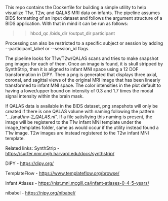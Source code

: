 This repo contains the Dockerfile for building a simple utility to help visualize T1w, T2w, and QALAS
MRI data on infants. The pipeline assumes BIDS formatting of an input dataset and follows the argument
structure of a BIDS application. With that in mind it can be run as follows:

>> hbcd_qc /bids_dir /output_dir participant

Processing can also be restricted to a specific subject or session by adding --participant_label or
--session_id flags.

The pipeline looks for T1w/T2w/QALAS scans and tries to make snapshot png images for each of them. Once
an image is found, it is skull stripped by SynthStrip, then it is aligned to infant MNI space using a
12 DOF transformation in DIPY. Then a png is generated that displays three axial, coronal, and sagittal
views of the original MRI image that has been linearly transformed to infant MNI space. The color intensities
in the plot default to having a lower/upper bound on intensity of 0.3 and 1.7 times the modal signal intensity
within the brain mask.

If QALAS data is available in the BIDS dataset, png snapshots will only be created if there is one QALAS volume
with naming following the pattern ".../anat/*inv-2_QALAS.ni*". If a file satisfiying this naming is present,
the image will be registered to the T1w infant MNI template under the image_templates folder, same as would
occur if the utility instead found a T1w image. T2w images are instead registered to the T2w infant MNI template.


Related links:
SynthStrip - https://surfer.nmr.mgh.harvard.edu/docs/synthstrip/ 

DIPY - https://dipy.org/ 

TemplateFlow - https://www.templateflow.org/browse/ 

Infant Atlases - https://nist.mni.mcgill.ca/infant-atlases-0-4-5-years/ 

nibabel - https://nipy.org/nibabel/ 
